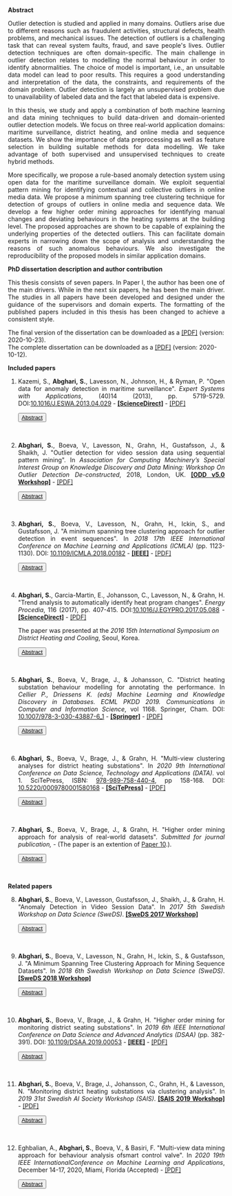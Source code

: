 <!--h3 style="text-align:center;color:#606c71;"><b>Licentiate Thesis</b></h3-->
<!--h1 style="text-align:left;color:#606c71;margin-bottom: 0px;">Outlier Detection Analysis:</h1>
<h2 style="text-align:left;color:#606c71;margin-top: 2px;">Approaches for Identifying Deviating Behaviors in Real-world</h2-->
**Abstract**
<p align="justify">Outlier detection is studied and applied in many domains. Outliers arise due to different reasons such as fraudulent activities, structural defects, health problems, and mechanical issues. The detection of outliers is a challenging task that can reveal system faults, fraud, and save people's lives. Outlier detection techniques are often domain-specific. The main challenge in outlier detection relates to modelling the normal behaviour in order to identify abnormalities. The choice of model is important, i.e., an unsuitable data model can lead to poor results. This requires a good understanding and interpretation of the data, the constraints, and requirements of the domain problem. Outlier detection is largely an unsupervised problem due to unavailability of labeled data and the fact that labeled data is expensive.</p>

<p align="justify">In this thesis, we study and apply a combination of both machine learning and data mining techniques to build data-driven and domain-oriented outlier detection models. We focus on three real-world application domains: maritime surveillance, district heating, and online media and sequence datasets. We show the importance of data preprocessing as well as feature selection in building suitable methods for data modelling. We take advantage of both supervised and unsupervised techniques to create hybrid methods.</p>

<p align="justify">More specifically, we propose a rule-based anomaly detection system using open data for the maritime surveillance domain. We exploit sequential pattern mining for identifying contextual and collective outliers in online media data. We propose a minimum spanning tree clustering technique for detection of groups of outliers in online media and sequence data. We develop a few higher order mining approaches for identifying manual changes and deviating behaviours in the heating systems at the building level. The proposed approaches are shown to be capable of explaining the underlying properties of the detected outliers. This can facilitate domain experts in narrowing down the scope of analysis and understanding the reasons of such anomalous behaviours. We also investigate the reproducibility of the proposed models in similar application domains.</p>

**PhD dissertation description and author contribution**
<p align="justify">This thesis consists of seven papers. In Paper I, the author has been one of the main drivers. While in the next six papers, he has been the main driver. The studies in all papers have been developed and designed under the guidance of the supervisors and domain experts. The formatting of the published papers included in this thesis has been changed to achieve a consistent style.</p>

The final version of the dissertation can be downloaded as a <a href="./doc/thesis_final.pdf">[PDF]</a> (version: 2020-10-23).<br>
The complete dissertation can be downloaded as a <a href="./doc/thesis.pdf">[PDF]</a> (version: 2020-10-12).

**Included papers**
<ol>
<li>
<p align="justify">Kazemi, S., <b>Abghari, S.</b>, Lavesson, N., Johnson, H., & Ryman, P. "Open data for anomaly detection in maritime surveillance". <i>Expert Systems with Applications</i>, (40)14 (2013), pp. 5719-5729. DOI:<a href="https://doi.org/10.1016/j.eswa.2013.04.029" target="_blank">10.1016/J.ESWA.2013.04.029</a> - 
<strong><a href="https://www.sciencedirect.com/science/article/pii/S0957417413002765" target="_blank">[ScienceDirect]</a></strong> - <a href="./doc/paper1.pdf">[PDF]</a></p>
  
<button id="b1" class="unstyled-button"  onclick="toggle('a1');update_button('b1')"><u>Abstract</u></button>
<div style="display:none" id="a1">
  <p align="justify">Maritime surveillance has received increased attention from a civilian perspective in recent years. Anomaly detection is one of many techniques available for improving the safety and security in this domain. Maritime authorities use confidential data sources for monitoring the maritime activities; however, a paradigm shift on the Internet has created new open sources of data. We investigate the potential of using open data as a complementary resource for anomaly detection in maritime surveillance. We present and evaluate a decision support system based on open data and expert rules for this purpose. We conduct a case study in which experts from the Swedish coastguard participate to conduct a real-world validation of the system. We conclude that the exploitation of open data as a complementary resource is feasible since our results indicate improvements in the efficiency and effectiveness of the existing surveillance systems by increasing the accuracy and covering unseen aspects of maritime activities.</p>
</div>
<p>
  <br>
</p>  
</li>

<li>
<p align="justify"><b>Abghari, S.</b>, Boeva, V., Lavesson, N., Grahn, H., Gustafsson, J., & Shaikh, J. "Outlier detection for video session data using sequential pattern mining". In <i>Association for Computing Machinery’s Special Interest Group on Knowledge Discovery and Data Mining: Workshop On Outlier Detection De-constructed</i>, 2018, London, UK.
<strong><a href="https://www.andrew.cmu.edu/user/lakoglu/odd/index.html" target="_blank">[ODD v5.0 Workshop]</a></strong> - <a href="./doc/paper2.pdf">[PDF]</a></p>

<button id="b2" class="unstyled-button"  onclick="toggle('a2');update_button('b2')"><u>Abstract</u></button>
<div style="display:none" id="a2">
<p align="justify">The growth of Internet video and over-the-top transmission techniques has enabled online video service providers to deliver high quality video content to viewers. To maintain and improve the quality of experience, video providers need to detect unexpected issues that can highly affect the viewers’ experience. This requires analyzing massive amounts of video session data in order to find unexpected sequences of events. In this paper we combine sequential pattern mining and clustering to discover such event sequences. The proposed approach applies sequential pattern mining to find frequent patterns by considering contextual and collective outliers. In order to distinguish between the normal and abnormal behavior of the system, we initially identify the most frequent patterns. Then a clustering algorithm is applied on the most frequent patterns. The generated clustering model together with Silhouette Index are used for further analysis of less frequent patterns and detection of potential outliers. Our results show that the proposed approach can detect outliers at the system level.</p>
</div>
<p>
  <br>
</p>  
</li>

<li>
<p align="justify"><b>Abghari, S.</b>, Boeva, V., Lavesson, N., Grahn, H., Ickin, S., and Gustafsson, J. "A minimum spanning tree clustering approach for outlier detection in event sequences". In <i>2018 17th IEEE International Conference on Machine Learning and Applications (ICMLA)</i> (pp. 1123-1130). DOI: <a href="https://doi.org/10.1109/ICMLA.2018.00182" target="_blank">10.1109/ICMLA.2018.00182</a> - 
<strong><a href="https://ieeexplore.ieee.org/abstract/document/8614207" target="_blank">[IEEE]</a></strong> - <a href="./doc/paper3.pdf">[PDF]</a></p>

<button id="b3" class="unstyled-button"  onclick="toggle('a3');update_button('b3')"><u>Abstract</u></button>
<div style="display:none" id="a3">
<p align="justify">Outlier detection has been studied in many domains. Outliers arise due to different reasons such as mechanical issues, fraudulent behavior, and human error. In this paper, we propose an unsupervised approach for outlier detection in a sequence dataset. The proposed approach combines sequential pattern mining, cluster analysis and a minimum spanning tree algorithm in order to identify clusters of outliers. Initially, the sequential pattern mining is used to extract frequent sequential patterns. Next the extracted patterns are clustered into groups of similar patterns. Finally the minimum spanning tree algorithm is used to find groups of outliers. The proposed approach has been evaluated on two different real datasets, i.e., smart meter data and video session data. The obtained results have shown that our approach can be applied to narrow down the space of events to a set of potential outliers and facilitate domain experts in further analysis and identification of system level issues.</p>
</div>
<p>
  <br>
</p>  
</li>

<li>
<p align="justify"><b>Abghari, S.</b>, Garcia-Martin, E., Johansson, C., Lavesson, N., & Grahn, H. "Trend analysis to automatically identify heat program changes". <i>Energy Procedia</i>, 116 (2017), pp. 407-415. DOI:<a href="https://doi.org/10.1016/j.egypro.2017.05.088" target="_blank">10.1016/J.EGYPRO.2017.05.088</a> - 
<strong><a href="https://www.sciencedirect.com/science/article/pii/S1876610217322956" target="_blank">[ScienceDirect]</a></strong> - <a href="./doc/paper4.pdf">[PDF]</a></p>
<p>The paper was presented at the <i> 2016 15th International Symposium on District Heating and Cooling</i>, Seoul, Korea.</p>

<button id="b4" class="unstyled-button"  onclick="toggle('a4');update_button('b4')"><u>Abstract</u></button>
<div style="display:none" id="a4">
  <p align="justify">The aim of this study is to improve the monitoring and controlling of heating systems located at customer buildings through the use of a decision support system. To achieve this, the proposed system applies a two-step classifier to detect manual changes of the temperature of the heating system. We apply data from the Swedish company NODA, active in energy optimization and services for energy efficiency, to train and test the suggested system. The decision support system is evaluated through an experiment and the results are validated by experts at NODA. The results show that the decision support system can detect changes within three days after their occurrence and only by considering daily average measurements.</p>
</div>
<p>
  <br>
</p>  
</li>

<li>
<p align="justify"><b>Abghari, S.</b>, Boeva, V., Brage, J., & Johansson, C. "District heating substation behaviour modelling for annotating the performance. In <i>Cellier P., Driessens K. (eds) Machine Learning and Knowledge Discovery in Databases. ECML PKDD 2019. Communications in Computer and Information Science</i>, vol 1168. Springer, Cham. DOI: <a href="https://doi.org/10.1007/978-3-030-43887-6_1" target="_blank">10.1007/978-3-030-43887-6_1</a> - <strong><a href="https://link.springer.com/chapter/10.1007/978-3-030-43887-6_1" target="_blank">[Springer]</a></strong> - <a href="./doc/paper5.pdf">[PDF]</a></p>
  
<button id="b5" class="unstyled-button" onclick="toggle('a5');update_button('b5')"><u>Abstract</u></button>
<div style="display:none" id="a5">
  <p align="justify">In this ongoing study, we propose a higher order data mining approach for modelling district heating (DH) substations’ behaviour and linking operational behaviour representative profiles with different performance indicators. We initially create substation’s operational behaviour models by extracting weekly patterns and clustering them into groups of similar patterns. The built models are further analyzed and integrated into an overall substation model by applying consensus clustering. The different operational behaviour profiles represented by the exemplars of the consensus clustering model are then linked to performance indicators. The labelled behaviour profiles are deployed over the whole heating season to derive diverse insights about the substation’s performance. The results show that the proposed method can be used for modelling, analyzing and understanding the deviating and sub-optimal DH substation’s behaviours.</p>
</div>
<p>
  <br>
</p>  
</li>

<li>
<p align="justify"><b>Abghari, S.</b>, Boeva, V., Brage, J., & Grahn, H. "Multi-view clustering analyses for district heating substations". In <i>2020 9th International Conference on Data Science, Technology and Applications (DATA).</i> vol 1. SciTePress, ISBN: <a href="https://www.scitepress.org/ProceedingsDetails.aspx?ID=3AJl2lT2kdc=&t=1" target="_blank"> 978-989-758-440-4</a>, pp 158-168. DOI: <a href="https://www.scitepress.org/PublicationsDetail.aspx?ID=AKru4e1EjUI=&t=1" target="_blank"> 10.5220/0009780001580168</a> - <strong><a href="https://www.scitepress.org/PublicationsDetail.aspx?ID=AKru4e1EjUI=&t=1" target="_blank">[SciTePress]</a></strong> - <a href="./doc/paper6.pdf">[PDF]</a></p>
  
<button id="b6" class="unstyled-button"  onclick="toggle('a6');update_button('b6')"><u>Abstract</u></button>
<div style="display:none" id="a6">
    <p align="justify">In this study, we propose a multi-view clustering approach for mining and analysing multi-view network datasets. The proposed approach is applied and evaluated on a real-world scenario for monitoring and analysing district heating (DH) network conditions and identifying substations with sub-optimal behaviour. Initially, geographical locations of the substations are used to build an approximate graph representation of the DH network. Two different analyses can further be applied in this context: step-wise and parallel-wise multi-view clustering. The step-wise analysis is meant to sequentially consider and analyse substations with respect to a few different views. At each step, a new clustering solution is built on top of the one generated by the previously considered view, which organizes the substations in a hierarchical structure that can be used for multi-view comparisons. The parallel-wise analysis on the other hand, provides the opportunity to analyse substations with regards to two different views in parallel. Such analysis is aimed to represent and identify the relationships between substations by organizing them in a bipartite graph and analysing the substations’ distribution with respect to each view. The proposed data analysis and visualization approach arms domain experts with means for analysing DH network performance. In addition, it will facilitate the identification of substations with deviating operational behaviour based on comparative analysis with their closely located neighbours.</p>
</div>
<p>
<br>
</p>  
</li>

<li>
<p align="justify"><b>Abghari, S.</b>, Boeva, V., Brage, J., & Grahn, H. "Higher order mining approach for analysis of real-world datasets". <i>Submitted for journal publication,</i> - (The paper is an extention of <a href="#p-10">Paper 10</a>.). 
</p>

<button id="b7" class="unstyled-button"  onclick="toggle('a7');update_button('b7')"><u>Abstract</u></button>
<div style="display:none" id="a7">
<p align="justify">In this study, we propose a higher order mining approach that can be used for analysis of real-world datasets. The approach can be used for monitoring and identifying deviating operational behaviour of the studied phenomenon in the absence of prior knowledge about data. The proposed approach consists of several different data analysis techniques, such as sequential pattern mining, clustering analysis, consensus clustering, and minimum spanning tree (MST). Initially, a clustering analysis is performed on the extracted patterns to model the behavioural modes of the studied phenomenon for a given time interval. The generated clustering models that corresponds to every two consecutive time intervals can further be assessed for mining changes in the monitored behaviour. In cases were significant differences are observed, further analysis is performed by integrating the generated models into a consensus clustering and applying an MST for identifying deviating behaviours. The validity and potential of the proposed approach has been demonstrated on a real-world dataset originating from a network of district heating (DH) substations. The obtained results show that our approach is capable of detecting deviating and sub-optimal behaviours of the DH substations.</p>
</div>
<p>
  <br>
</p>  
</li>
</ol>

**Related papers**

<ol start="8">

<li>
<p align="justify"><b>Abghari, S.</b>, Boeva, V., Lavesson, Gustafsson, J., Shaikh, J., & Grahn, H. "Anomaly Detection in Video Session Data". In <i>2017 5th Swedish Workshop on Data Science (SweDS)</i>. <strong><a href="https://cse.gu.se/english/sweds2017" target="_blank">[SweDS 2017 Workshop]</a></strong></p>

<button id="b8" class="unstyled-button" onclick="toggle('a8');update_button('b8')"><u>Abstract</u></button>
<div style="display:none" id="a8">
<p align="justify">Online video service providers (OVSPs) continuously improve their services to satisfy the subscribers’ expectation. This requires analysing massive amount of log files and different video event types. We use sequential pattern mining to analyse video data sequences to detect unexpected issues that can highly affect the subscribers’ experience. The video session data has temporal order and contains detailed information regarding which video is requested, what type of device is used for watching the video, and the list of occurrences of all event types.</p>
<p align="justify">The initial assumption with using sequential pattern mining is that most frequent sequential patterns (MFSPs) can be considered as normal system behaviour, while the others, non-most frequent sequential patterns (NMFSPs), can be potential anomalies. By performing clustering analysis, the MFSPs can be grouped based on their similarities. Finally, NMFSPs can be evaluated by the created model. The goodness-of-fit of the NMFSPs can be identified by applying an internal cluster validation measure such as Silhouette Index (SI).</p>
<p align="justify">The proposed method has six steps as follows:</p>
<ol><li><p align="justify">The video sessions are divided into equal-sized segments, e.g., daily.</p></li>
<li><p align="justify">The PrefixSpan algorithm is used to extract frequent sequential patterns. Such sequential patterns can lead us to detect collective anomalies, i.e., a collection of related data points (event types) assumed to be anomalous based on their occurrences together.</p></li>
<li><p align="justify">The extracted frequent sequential patterns are mapped with the video sessions and extra information related to date and time such as workday or weekend for finding contextual anomalies will be added to them.</p></li>
<li><p align="justify">The frequent sequential patterns are divided into two groups based on how frequent they are. Those patterns that occurred in more than one segment are named MFSPs with initial assumption that they are normal. The NMFSPs, on the other hand can be assumed as potentially anomalies.</p></li>
<li><p align="justify">MFSPs are clustered into partitions based on their similarities.</p></li>
<li><p align="justify">The clustering model built in the previous step is used to analyse the NMFSPs by matching each pattern into a cluster. To evaluate the goodness-of-fit of each NMFSP, SI is used. The SI has a range of [-1, 1]. A score 1 shows the NMFSP is assigned to a correct cluster. When score is about zero, this indicates that the NMFSP is on the decision boundary between two neighbouring clusters. Finally, a score close to -1 indicates the pattern is misclassified and assigned to an erroneous cluster, i.e., such NMFSP can be identified as anomaly.</p></li></ol>
<p align="justify">The proposed approach is applied on two months (October-November 2016) of data for a large OVSP company. The results show an increase in the number of quality adaptation events for many video sessions in both months. Such surge in the number of video streaming performance events during video sessions can be related to the fact that many viewers simultaneously try to watch the same video (e.g., a special live show) or an issue at the system level. In both cases, additional analysis by the company experts is needed for better understanding and interpretation of the results.</p>
</div>
<p>
  <br>
</p>
</li>

<li>
<p align="justify"><b>Abghari, S.</b>, Boeva, V., Lavesson, N., Grahn, H., Ickin, S., & Gustafsson, J. "A Minimum Spanning Tree Clustering Approach for Mining Sequence Datasets". In <i>2018 6th Swedish Workshop on Data Science (SweDS)</i>. <strong><a href="http://sweds2018.cs.umu.se/" target="_blank">[SweDS 2018 Workshop]</a></strong></p>

<button id="b9" class="unstyled-button" onclick="toggle('a9');update_button('b9')"><u>Abstract</u></button>
<div style="display:none" id="a9">
<p align="justify">We propose an unsupervised approach for outlier detection in a sequence dataset. Outlier detection has been studied in many domains. Outliers arise due to different reasons such as mechanical issues, fraudulent behavior, and human error. Our approach consists of a preprocessing step and three main steps: 1) Sequential patterns mining, 2) Frequent sequential pattern clustering, and 3) Minimum spanning tree (MST) building and outlier detection analysis.</p>
<p align="justify">In the preprocessing step, Data segmentation, data is partitioned into equal-sized segments in order to identify sequential patterns. The first step, Sequential patterns mining, concerns the extraction of frequent sequential patterns and mapping them with records of a sequence dataset. The PrefixSpan algorithm is used to find frequent sequential patterns from each segment. The extracted patterns can lead us to find collective outliers. Furthermore, the extracted patterns are mapped with the source they come from. This can help us to find additional information about the patterns such as pattern frequency and its occurrence time. The latter is useful for finding a contextual outliers. In the second step, Frequent sequential pattern clustering, the selected patterns are clustered by applying affinity propagation (AP) algorithm. AP can estimate the number of clusters from data. In the third step, Minimum spanning tree building and outlier detection analysis, the exemplars of the clusters are used for building a complete weighted graph, where vertices of the graph are the exemplars and edges are the distance between them. The aim is to determine a subset of edges that connect all the vertices together without any cycles that has the minimum total edge weight. In order to identify outliers, the longest edge of the tree is removed. The constructed MST will be replaced by the created sub-trees. The sub-trees are ranked from smallest to largest based on the number of items they match within the sequence dataset. Here the smallest subtrees can be regarded as outliers.</p>
<p align="justify">The proposed approach can be used to facilitate the domain experts in identification of outliers. Building the minimum spanning tree on top the clustering solution can lead to identifying clusters of outliers. This can reduce the time complexity of the proposed approach. The proposed approach has been evaluated in two different experimental scenarios. Namely, it has been applied on two different sequence datasets: smart meter data and video session data. Both datasets contain sequences of event types that either shows the operational status of a smart meter or the current action that takes place in a viewer’s video session. The results of the experiments on the smart meter data are more comprehensible compared to the video session data. The main reason is the fact that the event types in smart meters are explicitly detailed, explaining the status of the devices. However, in video session data the event types are general which requires more investigation and experts’ knowledge in order to detect video sessions with quality issues. The validation of the results on video session data by the domain experts showed that 67% of the labeled sessions by the proposed approach were correct.</p>
</div>
<p>
  <br>
</p>
</li>


<li>
<p align="justify" id="p-10"><b>Abghari, S.</b>, Boeva, V., Brage, J., & Grahn, H. "Higher order mining for monitoring district seating substations". In <i>2019 6th IEEE International Conference on Data Science and Advanced Analytics (DSAA)</i> (pp. 382-391). DOI: <a href="https://doi.org/10.1109/DSAA.2019.00053" target="_blank">10.1109/DSAA.2019.00053</a> - 
<strong><a href="https://ieeexplore.ieee.org/document/8964173" target="_blank">[IEEE]</a></strong> - <a href="./doc/paper10.pdf">[PDF]</a>
</p> 
  
<button id="b10" class="unstyled-button"  onclick="toggle('a10');update_button('b10')"><u>Abstract</u></button>
<div style="display:none" id="a10">
<p align="justify">We propose a higher order mining (HOM) approach for modelling, monitoring and analyzing district heating (DH) substations' operational behaviour and performance. HOM is concerned with mining over patterns rather than primary or raw data. The proposed approach uses a combination of different data analysis techniques such as sequential pattern mining, clustering analysis, consensus clustering and minimum spanning tree (MST). Initially, a substation's operational behaviour is modeled by extracting weekly patterns and performing clustering analysis. The substation's performance is monitored by assessing its modeled behaviour for every two consecutive weeks. In case some significant difference is observed, further analysis is performed by integrating the built models into a consensus clustering and applying an MST for identifying deviating behaviours. The results of the study show that our method is robust for detecting deviating and sub-optimal behaviours of DH substations. In addition, the proposed method can facilitate domain experts in the interpretation and understanding of the substations' behaviour and performance by providing different data analysis and visualization techniques.</p>
</div>
<p>
  <br>
</p>  
</li>

<li>
<p align="justify"><b>Abghari, S.</b>, Boeva, V., Brage, J., Johansson, C., Grahn, H., & Lavesson, N. "Monitoring district heating substations via clustering analysis". In <i>2019 31st Swedish AI
Society Workshop (SAIS)</i>. <strong><a href="https://sais2019.cs.umu.se/program/" target="_blank">[SAIS 2019 Workshop]</a>
</strong> - <a href="./doc/paper11.pdf">[PDF]</a></p> 
  
<button id="b11" class="unstyled-button"  onclick="toggle('a11');update_button('b11')"><u>Abstract</u></button>
<div style="display:none" id="a11">
<p align="justify">In this paper, we describe an ongoing study for detecting deviating behaviour of district heating (DH) substations. We propose an approach for modelling, monitoring and analyzing the DH substations operational behaviour on a weekly basis. The proposed approach combines sequential pattern mining together with clustering analysis and minimum spanning tree to identify outliers. Our goal is to detect changes in operational behaviour of substations that can decrease their efficiency.</p>
</div>
<p>
  <br>
</p>  
</li>

<li>
<p align="justify">Eghbalian, A., <b>Abghari, S.</b>, Boeva, V., & Basiri, F. "Multi-view data mining approach for behaviour analysis ofsmart control valve". In <i>2020 19th IEEE InternationalConference on Machine Learning and Applications</i>, December 14-17, 2020, Miami, Florida (Accepted) - <a href="./doc/paper12.pdf">[PDF]</a></p>

<button id="b12" class="unstyled-button"  onclick="toggle('a12');update_button('b12')"><u>Abstract</u></button>
<div style="display:none" id="a12">
<p align="justify">In this study, we propose a multi-view data analysis approach that can be used for modelling and monitoring smart control valve system behaviour. The proposed approach consists of four distinctive steps: (i) multi-view interpretation of the available data attributes by separating them into several representations (views), e.g., operational parameters, contextual factors, and performance indicators; (ii) modelling different control valve system operating modes by clustering analyses of the operational data view; (iii) annotating each operating mode (cluster) by using the remaining views (i.e., contextual and system performance data); (iv) context-aware monitoring of the control valve system operating behaviour by applying the built model. In addition, the data points (daily profiles) observed during the monitoring can be annotated by comparing them with the known typical behavioural modes. This information can be further analysed and used for continuous updating and improvement of the model.</p>

<p align="justify">The potential of the proposed approach has been evaluated and demonstrated on real-world sensor data originating from a company in the smart building domain. The obtained results show the robustness of the proposed approach in modelling, analysing, and monitoring the control valve system behaviour.</p>
</div>
<p>
  <br>
</p>  
</li>

</ol>
